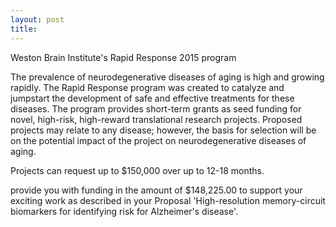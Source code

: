 ```yaml
---
layout: post
title: 
---
```


Weston Brain Institute's Rapid Response 2015 program

The prevalence of neurodegenerative diseases of aging is high and growing rapidly. The Rapid Response program was created to catalyze and jumpstart the development of safe and effective treatments for these diseases. The program provides short-term grants as seed funding for novel, high-risk, high-reward translational research projects. Proposed projects may relate to any disease; however, the basis for selection will be on the potential impact of the project on neurodegenerative diseases of aging.

Projects can request up to $150,000 over up to 12-18 months.

provide you with funding in the amount of $148,225.00 to support your exciting work as described in your Proposal 'High-resolution memory-circuit biomarkers for identifying risk for Alzheimer's disease'.

